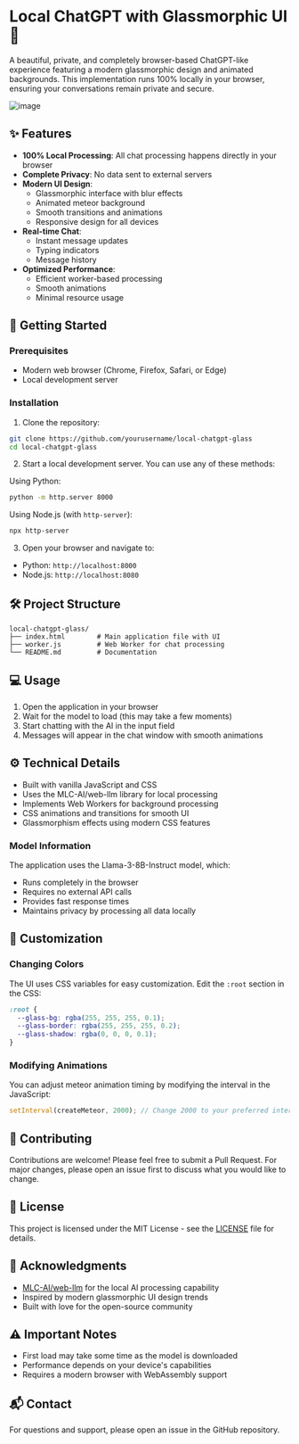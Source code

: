 # Local ChatGPT with Glassmorphic UI 🌠

A beautiful, private, and completely browser-based ChatGPT-like experience featuring a modern glassmorphic design and animated backgrounds. This implementation runs 100% locally in your browser, ensuring your conversations remain private and secure.

![image](https://github.com/user-attachments/assets/a4bbd0fd-c89e-4a8c-9c64-af87c5835988)

## ✨ Features

- **100% Local Processing**: All chat processing happens directly in your browser
- **Complete Privacy**: No data sent to external servers
- **Modern UI Design**:
  - Glassmorphic interface with blur effects
  - Animated meteor background
  - Smooth transitions and animations
  - Responsive design for all devices
- **Real-time Chat**:
  - Instant message updates
  - Typing indicators
  - Message history
- **Optimized Performance**:
  - Efficient worker-based processing
  - Smooth animations
  - Minimal resource usage

## 🚀 Getting Started

### Prerequisites

- Modern web browser (Chrome, Firefox, Safari, or Edge)
- Local development server

### Installation

1. Clone the repository:
```bash
git clone https://github.com/yourusername/local-chatgpt-glass
cd local-chatgpt-glass
```

2. Start a local development server. You can use any of these methods:

Using Python:
```bash
python -m http.server 8000
```

Using Node.js (with `http-server`):
```bash
npx http-server
```

3. Open your browser and navigate to:
- Python: `http://localhost:8000`
- Node.js: `http://localhost:8080`

## 🛠️ Project Structure

```
local-chatgpt-glass/
├── index.html        # Main application file with UI
├── worker.js         # Web Worker for chat processing
└── README.md         # Documentation
```

## 💻 Usage

1. Open the application in your browser
2. Wait for the model to load (this may take a few moments)
3. Start chatting with the AI in the input field
4. Messages will appear in the chat window with smooth animations

## ⚙️ Technical Details

- Built with vanilla JavaScript and CSS
- Uses the MLC-AI/web-llm library for local processing
- Implements Web Workers for background processing
- CSS animations and transitions for smooth UI
- Glassmorphism effects using modern CSS features

### Model Information

The application uses the Llama-3-8B-Instruct model, which:
- Runs completely in the browser
- Requires no external API calls
- Provides fast response times
- Maintains privacy by processing all data locally

## 🎨 Customization

### Changing Colors

The UI uses CSS variables for easy customization. Edit the `:root` section in the CSS:

```css
:root {
  --glass-bg: rgba(255, 255, 255, 0.1);
  --glass-border: rgba(255, 255, 255, 0.2);
  --glass-shadow: rgba(0, 0, 0, 0.1);
}
```

### Modifying Animations

You can adjust meteor animation timing by modifying the interval in the JavaScript:

```javascript
setInterval(createMeteor, 2000); // Change 2000 to your preferred interval
```

## 🤝 Contributing

Contributions are welcome! Please feel free to submit a Pull Request. For major changes, please open an issue first to discuss what you would like to change.

## 📝 License

This project is licensed under the MIT License - see the [LICENSE](LICENSE) file for details.

## 🙏 Acknowledgments

- [MLC-AI/web-llm](https://github.com/mlc-ai/web-llm) for the local AI processing capability
- Inspired by modern glassmorphic UI design trends
- Built with love for the open-source community

## ⚠️ Important Notes

- First load may take some time as the model is downloaded
- Performance depends on your device's capabilities
- Requires a modern browser with WebAssembly support

## 📬 Contact

For questions and support, please open an issue in the GitHub repository.
